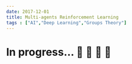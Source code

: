 ```yaml
---
date: 2017-12-01
title: Multi-agents Reinforcement Learning
tags : ["AI","Deep Learning","Groups Theory"]
---
```


# In progress... :wrench: :wrench: :wrench: :wrench: 
